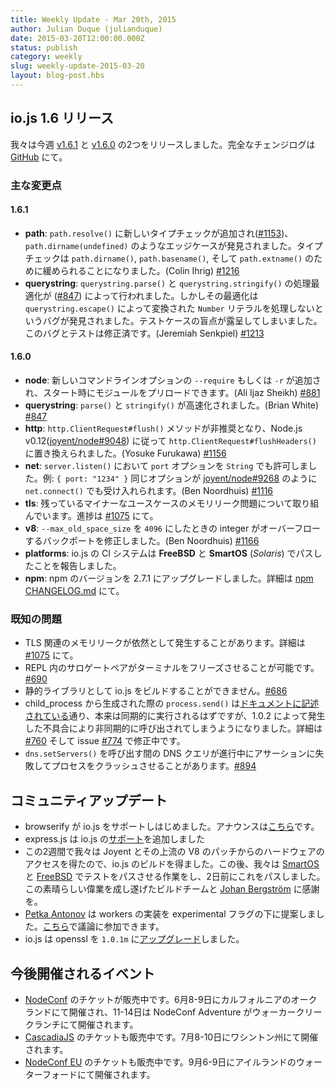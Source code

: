 ```yaml
---
title: Weekly Update - Mar 20th, 2015
author: Julian Duque (julianduque)
date: 2015-03-20T12:00:00.000Z
status: publish
category: weekly
slug: weekly-update-2015-03-20
layout: blog-post.hbs
---
```


<!--
# io.js 1.6 release
This week we had a two io.js releases [v1.6.1](https://iojs.org/dist/v1.6.1/) and  [v1.6.0](https://iojs.org/dist/v1.6.0/), complete changelog can be found [on GitHub](https://github.com/iojs/io.js/blob/v1.x/CHANGELOG.md).
-->

## io.js 1.6 リリース

我々は今週 [v1.6.1](https://iojs.org/dist/v1.6.1/) と [v1.6.0](https://iojs.org/dist/v1.6.0/) の2つをリリースしました。完全なチェンジログは [GitHub](https://github.com/iojs/io.js/blob/v1.x/CHANGELOG.md) にて。

<!--
### Notable changes
-->

### 主な変更点

#### 1.6.1

<!--
* **path**: New type-checking on `path.resolve()` [#1153](https://github.com/iojs/io.js/pull/1153) uncovered some edge-cases being relied upon in the wild, most notably `path.dirname(undefined)`. Type-checking has been loosened for `path.dirname()`, `path.basename()`, and `path.extname()` (Colin Ihrig) [#1216](https://github.com/iojs/io.js/pull/1216).
* **querystring**: Internal optimizations in `querystring.parse()` and `querystring.stringify()` [#847](https://github.com/iojs/io.js/pull/847) prevented `Number` literals from being properly converted via `querystring.escape()` [#1208](https://github.com/iojs/io.js/issues/1208), exposing a blind-spot in the test suite. The bug and the tests have now been fixed (Jeremiah Senkpiel) [#1213](https://github.com/iojs/io.js/pull/1213).
-->

* **path**: `path.resolve()` に新しいタイプチェックが追加され([#1153](https://github.com/iojs/io.js/pull/1153))、`path.dirname(undefined)` のようなエッジケースが発見されました。タイプチェックは `path.dirname()`, `path.basename()`, そして `path.extname()` のために緩められることになりました。(Colin Ihrig) [#1216](https://github.com/iojs/io.js/pull/1216)
* **querystring**: `querystring.parse()` と `querystring.stringify()` の処理最適化が ([#847](https://github.com/iojs/io.js/pull/847)) によって行われました。しかしその最適化は `querystring.escape()` によって変換された `Number` リテラルを処理しないというバグが発見されました。テストケースの盲点が露呈してしまいました。このバグとテストは修正済です。(Jeremiah Senkpiel) [#1213](https://github.com/iojs/io.js/pull/1213)

#### 1.6.0

<!--
* **node**: a new `-r` or `--require` command-line option can be used to pre-load modules at start-up (Ali Ijaz Sheikh) [#881](https://github.com/iojs/io.js/pull/881).
* **querystring**: `parse()` and `stringify()` are now faster (Brian White) [#847](https://github.com/iojs/io.js/pull/847).
* **http**: the `http.ClientRequest#flush()` method has been deprecated and replaced with `http.ClientRequest#flushHeaders()` to match the same change now in Node.js v0.12 as per [joyent/node#9048](https://github.com/joyent/node/pull/9048) (Yosuke Furukawa) [#1156](https://github.com/iojs/io.js/pull/1156).
* **net**: allow `server.listen()` to accept a `String` option for `port`, e.g. `{ port: "1234" }`, to match the same option being accepted in `net.connect()` as of [joyent/node#9268](https://github.com/joyent/node/pull/9268) (Ben Noordhuis) [#1116](https://github.com/iojs/io.js/pull/1116).
* **tls**: further work on the reported memory leak although there appears to be a minor leak remaining for the use-case in question, track progress at [#1075](https://github.com/iojs/io.js/issues/1075).
* **v8**: backport a fix for an integer overflow when `--max_old_space_size` values above `4096` are used (Ben Noordhuis) [#1166](https://github.com/iojs/io.js/pull/1166).
* **platforms**: the io.js CI system now reports passes on **FreeBSD** and **SmartOS** (_Solaris_).
* **npm**: upgrade npm to 2.7.1. See [npm CHANGELOG.md](https://github.com/npm/npm/blob/master/CHANGELOG.md#v271-2015-03-05) for details.
-->

* **node**: 新しいコマンドラインオプションの `--require` もしくは `-r` が追加され、スタート時にモジュールをプリロードできます。(Ali Ijaz Sheikh) [#881](https://github.com/iojs/io.js/pull/881)
* **querystring**: `parse()` と `stringify()` が高速化されました。(Brian White) [#847](https://github.com/iojs/io.js/pull/847)
* **http**: `http.ClientRequest#flush()` メソッドが非推奨となり、Node.js v0.12([joyent/node#9048](https://github.com/joyent/node/pull/9048)) に従って `http.ClientRequest#flushHeaders()` に置き換えられました。(Yosuke Furukawa) [#1156](https://github.com/iojs/io.js/pull/1156)
* **net**: `server.listen()` において `port` オプションを `String` でも許可しました。例: `{ port: "1234" }` 同じオプションが [joyent/node#9268](https://github.com/joyent/node/pull/9268) のように `net.connect()` でも受け入れられます。(Ben Noordhuis) [#1116](https://github.com/iojs/io.js/pull/1116)
* **tls**: 残っているマイナーなユースケースのメモリリーク問題について取り組んでいます。進捗は [#1075](https://github.com/iojs/io.js/issues/1075) にて。
* **v8**: `--max_old_space_size` を `4096` にしたときの integer がオーバーフローするバックポートを修正しました。(Ben Noordhuis) [#1166](https://github.com/iojs/io.js/pull/1166)
* **platforms**: io.js の CI システムは **FreeBSD** と **SmartOS** (_Solaris_) でパスしたことを報告しました。
* **npm**: npm のバージョンを 2.7.1 にアップグレードしました。詳細は  [npm CHANGELOG.md](https://github.com/npm/npm/blob/master/CHANGELOG.md#v271-2015-03-05) にて。

<!--
### Known Issues
-->

### 既知の問題

<!--
* Possible remaining TLS-related memory leak(s), details at [#1075](https://github.com/iojs/io.js/issues/1075).
* Surrogate pair in REPL can freeze terminal [#690](https://github.com/iojs/io.js/issues/690)
* Not possible to build io.js as a static library [#686](https://github.com/iojs/io.js/issues/686)
* `process.send()` is not synchronous as the docs suggest, a regression introduced in 1.0.2, see [#760](https://github.com/iojs/io.js/issues/760) and fix in [#774](https://github.com/iojs/io.js/issues/774)
* Calling `dns.setServers()` while a DNS query is in progress can cause the process to crash on a failed assertion [#894](https://github.com/iojs/io.js/issues/894)
-->

* TLS 関連のメモリリークが依然として発生することがあります。詳細は [#1075](https://github.com/iojs/io.js/issues/1075) にて。
* REPL 内のサロゲートペアがターミナルをフリーズさせることが可能です。[#690](https://github.com/iojs/io.js/issues/690)
* 静的ライブラリとして io.js をビルドすることができません。[#686](https://github.com/iojs/io.js/issues/686)
* child_process から生成された際の `process.send()` は[ドキュメントに記述されている](https://iojs.org/api/child_process.html#child_process_child_send_message_sendhandle)通り、本来は同期的に実行されるはずですが、1.0.2 によって発生した不具合により非同期的に呼び出されてしまうようになりました。詳細は [#760](https://github.com/iojs/io.js/issues/760) そして issue [#774](https://github.com/iojs/io.js/issues/774) で修正中です。
* `dns.setServers()` を呼び出す間の DNS クエリが進行中にアサーションに失敗してプロセスをクラッシュさせることがあります。[#894](https://github.com/iojs/io.js/issues/894)

<!--
# Community Updates
-->

## コミュニティアップデート

<!--
* browserify supports io.js, you can check the announcement [here](https://twitter.com/yosuke_furukawa/status/577150547850969088)
* express.js added [support](https://github.com/strongloop/express/commit/165660811aa9ba5f3733a7b033894f3d9a9c5e60) to io.js
* Over the last two weeks we got access to hardware from Joyent and upstreamed a patch to V8 so we got io.js building. After that we worked on passing tests for both [SmartOS](https://github.com/iojs/build/pull/64) and [FreeBSD](https://github.com/iojs/io.js/pull/1167) which as of two days ago now pass, this was thanks to the amazing work of the build team and [Johan Bergström](https://github.com/jbergstroem)
* [Petka Antonov](https://github.com/petkaantonov) is proposing a workers implementation in io.js under an experimental flag, you can join the discussion [here](https://github.com/iojs/io.js/pull/1159)
* io.js [upgraded](https://github.com/iojs/io.js/pull/1206) openssl to `1.0.1m`
-->

* browserify が io.js をサポートしはじめました。アナウンスは[こちら](https://twitter.com/yosuke_furukawa/status/577150547850969088)です。
* express.js は io.js の[サポート](https://github.com/strongloop/express/commit/165660811aa9ba5f3733a7b033894f3d9a9c5e60)を追加しました
* この2週間で我々は Joyent とその上流の V8 のパッチからのハードウェアのアクセスを得たので、io.js のビルドを得ました。この後、我々は [SmartOS](https://github.com/iojs/build/pull/64) と [FreeBSD](https://github.com/iojs/io.js/pull/1167) でテストをパスさせる作業をし、2日前にこれをパスしました。この素晴らしい偉業を成し遂げたビルドチームと [Johan Bergström](https://github.com/jbergstroem) に感謝を。
* [Petka Antonov](https://github.com/petkaantonov) は workers の実装を experimental フラグの下に提案しました。[こちら](https://github.com/iojs/io.js/pull/1159)で議論に参加できます。
* io.js は openssl を `1.0.1m` に[アップグレード](https://github.com/iojs/io.js/pull/1206)しました。

<!--
# Upcoming Events
-->

## 今後開催されるイベント

<!--
* [NodeConf](http://nodeconf.com/) tickets are on sale, June 8th and 9th at Oakland, CA and NodeConf Adventure for June 11th - 14th at Walker Creek Ranch, CA
* [CascadiaJS](http://2015.cascadiajs.com/) tickets are on sale, July 8th - 10th at Washington State
* [NodeConf EU](http://nodeconf.eu/) tickets are on sale, September 6th - 9th at Waterford, Ireland
-->

* [NodeConf](http://nodeconf.com/) のチケットが販売中です。6月8-9日にカルフォルニアのオークランドにて開催され、11-14日は NodeConf Adventure がウォーカークリークランチにて開催されます。
* [CascadiaJS](http://2015.cascadiajs.com/) のチケットも販売中です。7月8-10日にワシントン州にて開催されます。
* [NodeConf EU](http://nodeconf.eu/) のチケットも販売中です。9月6-9日にアイルランドのウォーターフォードにて開催されます。
